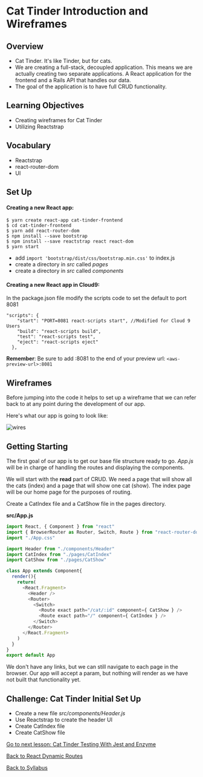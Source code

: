 # Cat Tinder Introduction and Wireframes

## Overview
- Cat Tinder. It's like Tinder, but for cats.
- We are creating a full-stack, decoupled application. This means we are actually creating two separate applications. A React application for the frontend and a Rails API that handles our data.
- The goal of the application is to have full CRUD functionality.

## Learning Objectives
- Creating wireframes for Cat Tinder
- Utilizing Reactstrap

## Vocabulary
- Reactstrap
- react-router-dom
- UI

## Set Up

#### Creating a new React app:
```
$ yarn create react-app cat-tinder-frontend
$ cd cat-tinder-frontend
$ yarn add react-router-dom
$ npm install --save bootstrap
$ npm install --save reactstrap react react-dom
$ yarn start
```
- add `import 'bootstrap/dist/css/bootstrap.min.css'` to index.js
- create a directory in *src* called *pages*
- create a directory in *src* called *components*

#### Creating a new React app in Cloud9:
In the package.json file modify the scripts code to set the default to port 8081
```  
"scripts": {
    "start": "PORT=8081 react-scripts start", //Modified for Cloud 9 Users
    "build": "react-scripts build",
    "test": "react-scripts test",
    "eject": "react-scripts eject"
  },
```
**Remember**: Be sure to add :8081 to the end of your preview url: `<aws-preview-url>:8081`


## Wireframes
Before jumping into the code it helps to set up a wireframe that we can refer back to at any point during the development of our app.

Here's what our app is going to look like:

![wires](https://s3.amazonaws.com/learn-site/curriculum/cat-tinder/cat-tinder-wireframe.png)

## Getting Starting
The first goal of our app is to get our base file structure ready to go. *App.js* will be in charge of handling the routes and displaying the components.

We will start with the **read** part of CRUD. We need a page that will show all the cats (index) and a page that will show one cat (show). The index page will be our home page for the purposes of routing.

Create a CatIndex file and a CatShow file in the pages directory.  

**src/App.js**
```javascript
import React, { Component } from "react"
import { BrowserRouter as Router, Switch, Route } from "react-router-dom"
import "./App.css"

import Header from "./components/Header"
import CatIndex from "./pages/CatIndex"
import CatShow from "./pages/CatShow"

class App extends Component{
  render(){
    return(
      <React.Fragment>
        <Header />
        <Router>
          <Switch>
            <Route exact path="/cat/:id" component={ CatShow } />
            <Route exact path="/" component={ CatIndex } />
          </Switch>
        </Router>
      </React.Fragment>
    )
  }
}
export default App
````

We don't have any links, but we can still navigate to each page in the browser. Our app will accept a param, but nothing will render as we have not built that functionality yet.

## Challenge: Cat Tinder Initial Set Up
- Create a new file *src/components/Header.js*
- Use Reactstrap to create the header UI
- Create CatIndex file
- Create CatShow file


[Go to next lesson: Cat Tinder Testing With Jest and Enzyme](./jest-enzyme.md)

[Back to React Dynamic Routes](../react-router/dynamic-routes.md)

[Back to Syllabus](../../README.md)

